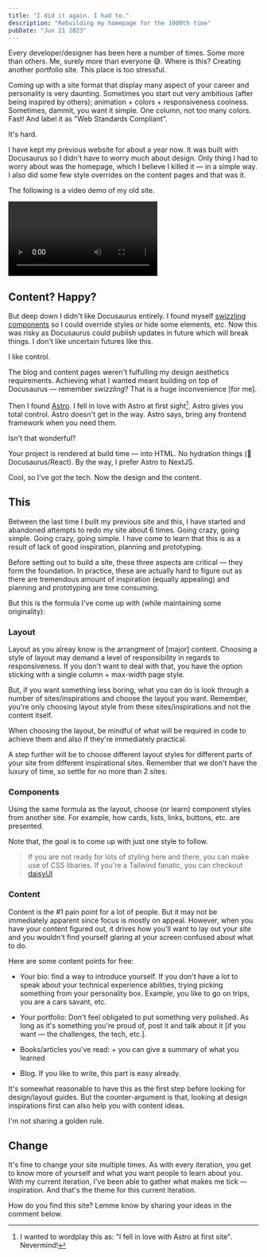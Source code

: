```yaml
---
title: "I did it again. I had to."
description: "Rebuilding my homepage for the 1000th time"
pubDate: "Jun 21 2023"
---
```


<section>
Every developer/designer has been here a number of times. Some more than others. Me, surely more than everyone 😅. Where is this? Creating another portfolio site. This place is too stressful.

Coming up with a site format that display many aspect of your career and personality is very daunting. Sometimes you start out very ambitious (after being inspired by others); animation + colors + responsiveness coolness. Sometimes, dammit, you want it simple. One column, not too many colors. Fast! And label it as "Web Standards Compliant".

It's hard.

I have kept my previous website for about a year now. It was built with Docusaurus so I didn't have to worry much about design. Only thing I had to worry about was the homepage, which I believe I killed it — in a simple way. I also did some few style overrides on the content pages and that was it.

The following is a video demo of my old site.
</section>

<video src="/previous-site.mp4" autoplay loop></video>

## Content? Happy?
<section>

But deep down I didn't like Docusaurus entirely. I found myself [swizzling components](https://docusaurus.io/docs/swizzling) so I could override styles or hide some elements, etc. Now this was risky as Docusaurus could publish updates in future which will break things. I don't like uncertain futures like this.

I like control.

The blog and content pages weren't fulfulling my design aesthetics requirements. Achieving what I wanted meant building on top of Docusaurus — remember _swizzling_? That is a huge inconvenience [for me].

Then I found [Astro](https://astro.build). I fell in love with Astro at first sight[^1]. Astro gives you total control. Astro doesn't get in the way. Astro says, bring any frontend framework when you need them.

Isn't that wonderful?

Your project is rendered at build time — into HTML. No hydration things (👀 Docusaurus/React). <span class="text-secondary"> By the way, I prefer Astro to NextJS.</span>

Cool, so I've got the tech. Now the design and the content.

</section>

## This

<section>
Between the last time I built my previous site and this, I have started and abandoned attempts to redo my site about 6 times. Going crazy, going simple. Going crazy, going simple. I have come to learn that this is as a result of lack of good inspiration, planning and prototyping.

Before setting out to build a site, these three aspects are critical — they form the foundation. In practice, these are actually hard to figure out as there are tremendous amount of inspiration (equally appealing) and planning and prototyping are time consuming.

But this is the formula I've come up with (while maintaining some originality):

### Layout

Layout as you alreay know is the arrangment of [major] content. Choosing a style of layout may demand a level of responsibility in regards to responsiveness. If you don't want to deal with that, you have the option sticking with a single column + max-width page style.

But, if you want something less boring, what you can do is look through a number of sites/inspirations and choose the layout you want. Remember, you're only choosing layout style from these sites/inspirations and not the content itself.

When choosing the layout, be mindful of what will be required in code to achieve them and also if they're immediately practical.

A step further will be to choose different layout styles for different parts of your site from different inspirational sites. Remember that we don't have the luxury of time, so settle for no more than 2 sites.

### Components

Using the same formula as the layout, choose (or learn) component styles from another site. For example, how cards, lists, links, buttons, etc. are presented.

Note that, the goal is to come up with just one style to follow.

> If you are not ready for lots of styling here and there, you can make use of CSS libaries. If you're a Tailwind fanatic, you can checkout [daisyUI](https://daisyui.com)

### Content

Content is the #1 pain point for a lot of people. But it may not be immediately apparent since focus is mostly on appeal. However, when you have your content figured out, it drives how you'll want to lay out your site and you wouldn't find yourself glaring at your screen confused about what to do.

Here are some content points for free:

- Your bio: find a way to introduce yourself. If you don't have a lot to speak about your technical experience abilities, trying picking something from your personality box. Example, you like to go on trips, you are a cars savant, etc.

- Your portfolio: Don't feel obligated to put something very polished. As long as it's something you're proud of, post it and talk about it [if you want — the challenges, the tech, etc.].

- Books/articles you've read: + you can give a summary of what you learned

- Blog. If you like to write, this part is easy already.

It's somewhat reasonable to have this as the first step before looking for design/layout guides. But the counter-argument is that, looking at design inspirations first can also help you with content ideas.

I'm not sharing a golden rule.
</section>

## Change

It's fine to change your site multiple times. As with every iteration, you get to know more of yourself and what you want people to learn about you. With my current iteration, I've been able to gather what makes me tick — inspiration. And that's the theme for this current iteration.

How do you find this site? Lemme know by sharing your ideas in the comment below.

[^1]: I wanted to wordplay this as: "I fell in love with Astro at first site". Nevermind!